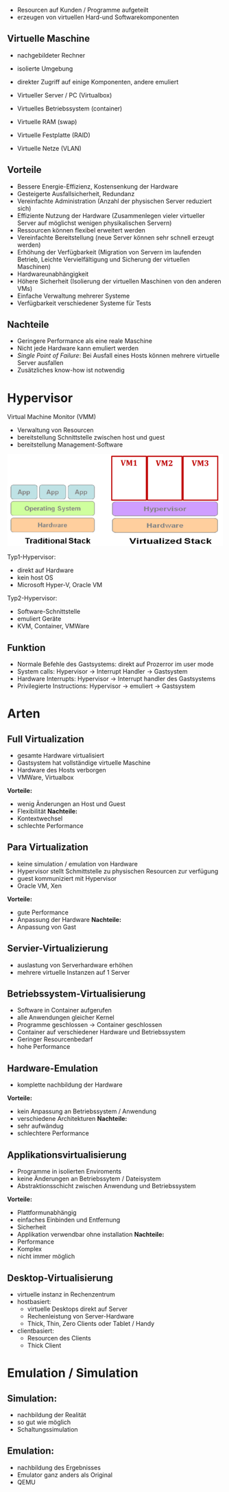 - Resourcen auf Kunden / Programme aufgeteilt
- erzeugen von virtuellen Hard-und Softwarekomponenten

## Virtuelle Maschine
- nachgebildeter Rechner
- isolierte Umgebung
- direkter Zugriff auf einige Komponenten, andere emuliert

- Virtueller Server / PC (Virtualbox)
- Virtuelles Betriebssystem (container)
- Virtuelle RAM (swap)
- Virtuelle Festplatte (RAID)
- Virtuelle Netze (VLAN)

## Vorteile
-   Bessere Energie-Effizienz, Kostensenkung der Hardware  
-   Gesteigerte Ausfallsicherheit, Redundanz
-   Vereinfachte Administration (Anzahl der physischen Server reduziert sich)  
-   Effiziente Nutzung der Hardware (Zusammenlegen vieler virtueller Server auf möglichst wenigen physikalischen Servern)  
-   Ressourcen können flexibel erweitert werden
-   Vereinfachte Bereitstellung (neue Server können sehr schnell erzeugt werden)
-   Erhöhung der Verfügbarkeit (Migration von Servern im laufenden Betrieb, Leichte Vervielfältigung und Sicherung der virtuellen Maschinen)  
-   Hardwareunabhängigkeit
-   Höhere Sicherheit (Isolierung der virtuellen Maschinen von den anderen VMs)  
-   Einfache Verwaltung mehrerer Systeme
-   Verfügbarkeit verschiedener Systeme für Tests

## Nachteile
-   Geringere Performance als eine reale Maschine
-   Nicht jede Hardware kann emuliert werden
-   _Single Point of Failure_: Bei Ausfall eines Hosts können mehrere virtuelle Server ausfallen
-   Zusätzliches know-how ist notwendig

# Hypervisor
Virtual Machine Monitor (VMM)
- Verwaltung von Resourcen
- bereitstellung Schnittstelle zwischen host und guest
- bereitstellung Management-Software

![Pasted image 20230425164141](../Info/Pasted%20image%2020230425164141.png)

Typ1-Hypervisor:
- direkt auf Hardware
- kein host OS
- Microsoft Hyper-V, Oracle VM

Typ2-Hypervisor:
- Software-Schnittstelle
- emuliert Geräte
- KVM, Container, VMWare


## Funktion
- Normale Befehle des Gastsystems: direkt auf Prozerror im user mode
- System calls: Hypervisor -> Interrupt Handler -> Gastsystem
- Hardware Interrupts: Hypervisor -> Interrupt handler des Gastsystems
- Privilegierte Instructions: Hypervisor -> emuliert -> Gastsystem


# Arten
## Full Virtualization
- gesamte Hardware virtualisiert
- Gastsystem hat vollständige virtuelle Maschine
- Hardware des Hosts verborgen
- VMWare, Virtualbox

**Vorteile:**
- wenig Änderungen an Host und Guest
- Flexibilität
**Nachteile:**
- Kontextwechsel
- schlechte Performance

## Para Virtualization
- keine simulation / emulation von Hardware
- Hypervisor stellt Schmittstelle zu physischen Resourcen zur verfügung
- guest kommuniziert mit Hypervisor
- Oracle VM, Xen

**Vorteile:**
- gute Performance
- Anpassung der Hardware
**Nachteile:**
- Anpassung von Gast

## Servier-Virtualizierung
- auslastung von Serverhardware erhöhen
- mehrere virtuelle Instanzen auf 1 Server

## Betriebssystem-Virtualisierung
- Software in Container aufgerufen
- alle Anwendungen gleicher Kernel
- Programme geschlossen -> Container geschlossen
- Container auf verschiedener Hardware und Betriebssystem
- Geringer Resourcenbedarf
- hohe Performance

## Hardware-Emulation
- komplette nachbildung der Hardware

**Vorteile:**
- kein Anpassung an Betriebssystem / Anwendung
- verschiedene Architekturen
**Nachteile:**
- sehr aufwändug
- schlechtere Performance

## Applikationsvirtualisierung
- Programme in isolierten Enviroments
- keine Änderungen an Betriebssytem / Dateisystem
- Abstraktionsschicht zwischen Anwendung und Betriebssystem

**Vorteile:**
- Plattformunabhängig
- einfaches Einbinden und Entfernung
- Sicherheit
- Applikation verwendbar ohne installation
**Nachteile:**
- Performance
- Komplex
- nicht immer möglich

## Desktop-Virtualisierung
- virtuelle instanz in Rechenzentrum
- hostbasiert:
	- virtuelle Desktops direkt auf Server
	- Rechenleistung von Server-Hardware
	- Thick, Thin, Zero Clients oder Tablet / Handy
- clientbasiert:
	- Resourcen des Clients
	- Thick Client


# Emulation / Simulation
## Simulation:
- nachbildung der Realität
- so gut wie möglich
- Schaltungssimulation

## Emulation:
- nachbildung des Ergebnisses
- Emulator ganz anders als Original
- QEMU

